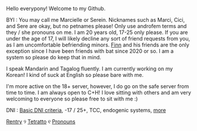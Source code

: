 Hello everypony! Welcome to my Github.

BYI : You may call me Marcielle or Serein. Nicknames such as Marci, Cici, and Sere are okay, but no petnames please! Only use androfem terms and they / she pronouns on me. I am 20 years old, 17-25 only please. If you are under the age of 17, I will likely decline any sort of friend requests from you, as I am uncomfortable befriending minors. [Finn](https://github.com/fennebat) and his friends are the only exception since I have been friends with bat since 2020 or so. I am a system so please do keep that in mind.

I speak Mandarin and Tagalog fluently. I am currently working on my Korean! I kind of suck at English so please bare with me.

I'm more active on the 18+ server, however, I do go on the safe server from time to time. I am always open to C+H! I love sitting with others and am very welcoming to everyone so please free to sit with me :)

DNI : [Basic DNI criteria](https://rentry.co/basicdnicriter), -17 / 25+, TCC, endogenic systems, [more](https://rentry.co/marcielle3)

[Rentry](https://rentry.co/marcielle) ୨ [Tetratto](https://tetratto.com/@serein) ୧ [Pronouns](https://pronouns.cc/@serein)
